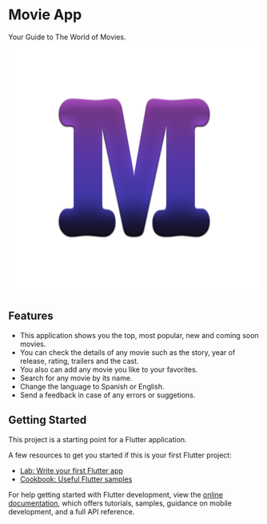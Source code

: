 # Movie App

Your Guide to The World of Movies.
![](assets/icons/logo.png)

## Features
* This application shows you the top, most popular, new and coming soon movies.
* You can check the details of any movie such as the story, year of release, rating, trailers and the cast.
* You also can add any movie you like to your favorites.
* Search for any movie by its name.
* Change the language to Spanish or English.
* Send a feedback in case of any errors or suggetions.

## Getting Started

This project is a starting point for a Flutter application.

A few resources to get you started if this is your first Flutter project:

- [Lab: Write your first Flutter app](https://docs.flutter.dev/get-started/codelab)
- [Cookbook: Useful Flutter samples](https://docs.flutter.dev/cookbook)

For help getting started with Flutter development, view the
[online documentation](https://docs.flutter.dev/), which offers tutorials,
samples, guidance on mobile development, and a full API reference.
